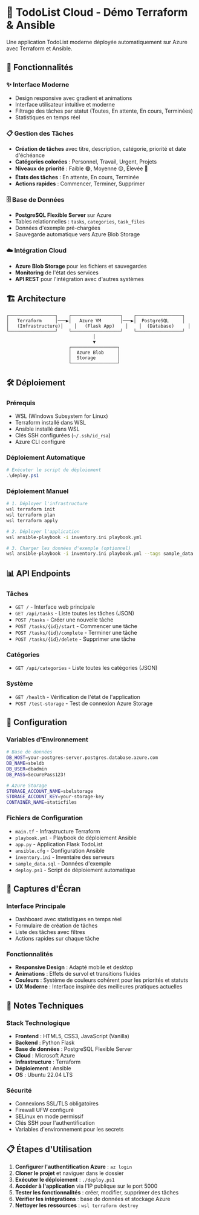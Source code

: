 # 📝 TodoList Cloud - Démo Terraform & Ansible

Une application TodoList moderne déployée automatiquement sur Azure avec Terraform et Ansible.

## 🚀 Fonctionnalités

### ✨ Interface Moderne
- Design responsive avec gradient et animations
- Interface utilisateur intuitive et moderne
- Filtrage des tâches par statut (Toutes, En attente, En cours, Terminées)
- Statistiques en temps réel

### 📋 Gestion des Tâches
- **Création de tâches** avec titre, description, catégorie, priorité et date d'échéance
- **Catégories colorées** : Personnel, Travail, Urgent, Projets
- **Niveaux de priorité** : Faible 🟢, Moyenne 🟡, Élevée 🔴
- **États des tâches** : En attente, En cours, Terminée
- **Actions rapides** : Commencer, Terminer, Supprimer

### 🗄️ Base de Données
- **PostgreSQL Flexible Server** sur Azure
- Tables relationnelles : `tasks`, `categories`, `task_files`
- Données d'exemple pré-chargées
- Sauvegarde automatique vers Azure Blob Storage

### ☁️ Intégration Cloud
- **Azure Blob Storage** pour les fichiers et sauvegardes
- **Monitoring** de l'état des services
- **API REST** pour l'intégration avec d'autres systèmes

## 🏗️ Architecture

```
┌─────────────────┐    ┌──────────────────┐    ┌─────────────────┐
│   Terraform     │───▶│   Azure VM       │───▶│  PostgreSQL     │
│   (Infrastructure)│    │   (Flask App)    │    │  (Database)     │
└─────────────────┘    └──────────────────┘    └─────────────────┘
                                │
                                ▼
                       ┌─────────────────┐
                       │  Azure Blob     │
                       │  Storage        │
                       └─────────────────┘
```

## 🛠️ Déploiement

### Prérequis
- WSL (Windows Subsystem for Linux)
- Terraform installé dans WSL
- Ansible installé dans WSL
- Clés SSH configurées (`~/.ssh/id_rsa`)
- Azure CLI configuré

### Déploiement Automatique

```powershell
# Exécuter le script de déploiement
.\deploy.ps1
```

### Déploiement Manuel

```bash
# 1. Déployer l'infrastructure
wsl terraform init
wsl terraform plan
wsl terraform apply

# 2. Déployer l'application
wsl ansible-playbook -i inventory.ini playbook.yml

# 3. Charger les données d'exemple (optionnel)
wsl ansible-playbook -i inventory.ini playbook.yml --tags sample_data
```

## 📊 API Endpoints

### Tâches
- `GET /` - Interface web principale
- `GET /api/tasks` - Liste toutes les tâches (JSON)
- `POST /tasks` - Créer une nouvelle tâche
- `POST /tasks/{id}/start` - Commencer une tâche
- `POST /tasks/{id}/complete` - Terminer une tâche
- `POST /tasks/{id}/delete` - Supprimer une tâche

### Catégories
- `GET /api/categories` - Liste toutes les catégories (JSON)

### Système
- `GET /health` - Vérification de l'état de l'application
- `POST /test-storage` - Test de connexion Azure Storage

## 🔧 Configuration

### Variables d'Environnement
```bash
# Base de données
DB_HOST=your-postgres-server.postgres.database.azure.com
DB_NAME=sbeldb
DB_USER=dbadmin
DB_PASS=SecurePass123!

# Azure Storage
STORAGE_ACCOUNT_NAME=sbelstorage
STORAGE_ACCOUNT_KEY=your-storage-key
CONTAINER_NAME=staticfiles
```

### Fichiers de Configuration
- `main.tf` - Infrastructure Terraform
- `playbook.yml` - Playbook de déploiement Ansible
- `app.py` - Application Flask TodoList
- `ansible.cfg` - Configuration Ansible
- `inventory.ini` - Inventaire des serveurs
- `sample_data.sql` - Données d'exemple
- `deploy.ps1` - Script de déploiement automatique

## 🎨 Captures d'Écran

### Interface Principale
- Dashboard avec statistiques en temps réel
- Formulaire de création de tâches
- Liste des tâches avec filtres
- Actions rapides sur chaque tâche

### Fonctionnalités
- **Responsive Design** : Adapté mobile et desktop
- **Animations** : Effets de survol et transitions fluides
- **Couleurs** : Système de couleurs cohérent pour les priorités et statuts
- **UX Moderne** : Interface inspirée des meilleures pratiques actuelles

## 📝 Notes Techniques

### Stack Technologique
- **Frontend** : HTML5, CSS3, JavaScript (Vanilla)
- **Backend** : Python Flask
- **Base de données** : PostgreSQL Flexible Server
- **Cloud** : Microsoft Azure
- **Infrastructure** : Terraform
- **Déploiement** : Ansible
- **OS** : Ubuntu 22.04 LTS

### Sécurité
- Connexions SSL/TLS obligatoires
- Firewall UFW configuré
- SELinux en mode permissif
- Clés SSH pour l'authentification
- Variables d'environnement pour les secrets

## 📋 Étapes d'Utilisation

1. **Configurer l'authentification Azure** : `az login`
2. **Cloner le projet** et naviguer dans le dossier
3. **Exécuter le déploiement** : `./deploy.ps1`
4. **Accéder à l'application** via l'IP publique sur le port 5000
5. **Tester les fonctionnalités** : créer, modifier, supprimer des tâches
6. **Vérifier les intégrations** : base de données et stockage Azure
7. **Nettoyer les ressources** : `wsl terraform destroy`
